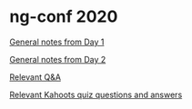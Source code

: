 # ng-conf 2020

[General notes from Day 1](Day-1.md)

[General notes from Day 2](Day-2.md)

[Relevant Q&A](QandA.md)

[Relevant Kahoots quiz questions and answers](Quizzes.md)
